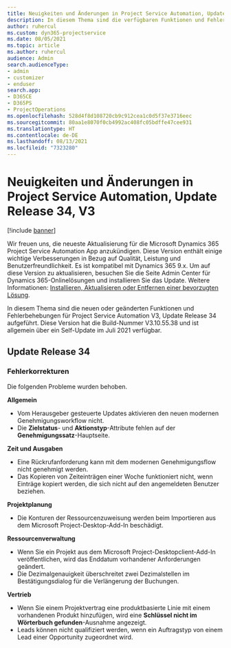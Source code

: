 ```yaml
---
title: Neuigkeiten und Änderungen in Project Service Automation, Update Release 34, V3
description: In diesem Thema sind die verfügbaren Funktionen und Fehlerbehebungen für Project Service Automation Update Release 34, V3 aufgeführt.
author: ruhercul
ms.custom: dyn365-projectservice
ms.date: 08/05/2021
ms.topic: article
ms.author: ruhercul
audience: Admin
search.audienceType:
- admin
- customizer
- enduser
search.app:
- D365CE
- D365PS
- ProjectOperations
ms.openlocfilehash: 528d4f8d108720cb9c912cea1c0d5f37e3716eec
ms.sourcegitcommit: 80aa1e8070f0cb4992ac408fc05bdffe47cee931
ms.translationtype: HT
ms.contentlocale: de-DE
ms.lasthandoff: 08/13/2021
ms.locfileid: "7323280"
---
```

# <a name="whats-new-or-changed-in-project-service-automation-update-release-34-v3"></a>Neuigkeiten und Änderungen in Project Service Automation, Update Release 34, V3

[!include [banner](../includes/psa-now-project-operations.md)]

Wir freuen uns, die neueste Aktualisierung für die Microsoft Dynamics 365 Project Service Automation App anzukündigen. Diese Version enthält einige wichtige Verbesserungen in Bezug auf Qualität, Leistung und Benutzerfreundlichkeit. Es ist kompatibel mit Dynamics 365 9.x. Um auf diese Version zu aktualisieren, besuchen Sie die Seite Admin Center für Dynamics 365-Onlinelösungen und installieren Sie das Update. Weitere Informationen: [Installieren, Aktualisieren oder Entfernen einer bevorzugten Lösung](/power-platform/admin/install-remove-preferred-solution).

In diesem Thema sind die neuen oder geänderten Funktionen und Fehlerbehebungen für Project Service Automation V3, Update Release 34 aufgeführt. Diese Version hat die Build-Nummer V3.10.55.38 und ist allgemein über ein Self-Update im Juli 2021 verfügbar.

## <a name="update-release-34"></a>Update Release 34

### <a name="bug-fixes"></a>Fehlerkorrekturen
Die folgenden Probleme wurden behoben.

**Allgemein**

- Vom Herausgeber gesteuerte Updates aktivieren den neuen modernen Genehmigungsworkflow nicht.
- Die **Zielstatus**- und **Aktionstyp**-Attribute fehlen auf der **Genehmigungssatz**-Hauptseite.

**Zeit und Ausgaben**

- Eine Rückrufanforderung kann mit dem modernen Genehmigungsflow nicht genehmigt werden.
- Das Kopieren von Zeiteinträgen einer Woche funktioniert nicht, wenn Einträge kopiert werden, die sich nicht auf den angemeldeten Benutzer beziehen.

**Projektplanung**

- Die Konturen der Ressourcenzuweisung werden beim Importieren aus dem Microsoft Project-Desktop-Add-In beschädigt.

**Ressourcenverwaltung**

- Wenn Sie ein Projekt aus dem Microsoft Project-Desktopclient-Add-In veröffentlichen, wird das Enddatum vorhandener Anforderungen geändert.
- Die Dezimalgenauigkeit überschreitet zwei Dezimalstellen im Bestätigungsdialog für die Verlängerung der Buchungen.

**Vertrieb**

- Wenn Sie einem Projektvertrag eine produktbasierte Linie mit einem vorhandenen Produkt hinzufügen, wird eine **Schlüssel nicht im Wörterbuch gefunden**-Ausnahme angezeigt.
- Leads können nicht qualifiziert werden, wenn ein Auftragstyp von einem Lead einer Opportunity zugeordnet wird.
